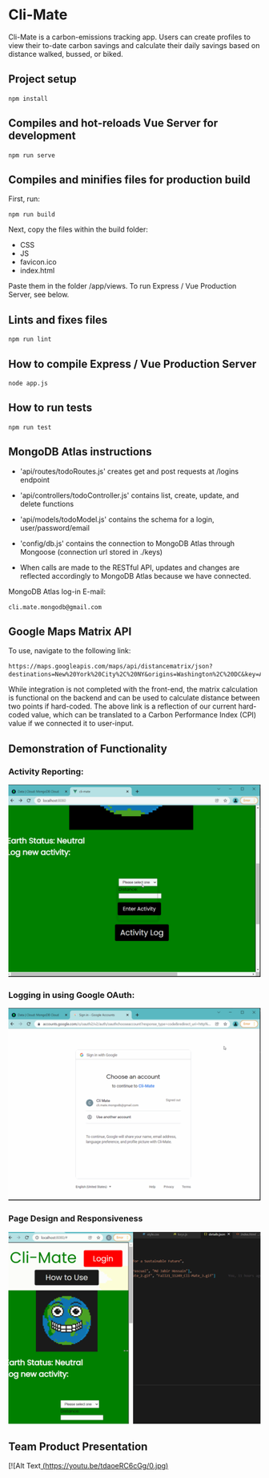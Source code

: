 # Cli-Mate
Cli-Mate is a carbon-emissions tracking app. Users can create profiles to view their to-date carbon savings and calculate their daily savings based on distance walked, bussed, or biked. 

## Project setup
```
npm install
```

## Compiles and hot-reloads Vue Server for development
```
npm run serve
```

## Compiles and minifies files for production build
First, run:
```
npm run build
```
Next, copy the files within the build folder:
* CSS
* JS
* favicon.ico
* index.html

Paste them in the folder /app/views.
To run Express / Vue Production Server, see below.

## Lints and fixes files
```
npm run lint
```

## How to compile Express / Vue Production Server
```
node app.js
```

## How to run tests
```
npm run test
```

## MongoDB Atlas instructions
* 'api/routes/todoRoutes.js' creates get and post requests at /logins endpoint
* 'api/controllers/todoController.js' contains list, create, update, and delete functions
* 'api/models/todoModel.js' contains the schema for a login, user/password/email
* 'config/db.js' contains the connection to MongoDB Atlas through Mongoose (connection url stored in ./keys)

* When calls are made to the RESTful API, updates and changes are reflected accordingly to MongoDB Atlas because we have connected.

MongoDB Atlas log-in E-mail:
```
cli.mate.mongodb@gmail.com
```

## Google Maps Matrix API
To use, navigate to the following link:
```
https://maps.googleapis.com/maps/api/distancematrix/json?destinations=New%20York%20City%2C%20NY&origins=Washington%2C%20DC&key=AIzaSyDbNa6oUwctkBvSKZixHrtW_IE3zrABBJA
```
While integration is not completed with the front-end, the matrix calculation is functional on the backend and can be used to calculate distance between two points if hard-coded. The above link is a reflection of our current hard-coded value, which can be translated to a Carbon Performance Index (CPI) value if we connected it to user-input.

## Demonstration of Functionality
### Activity Reporting:

![Alt Text](https://github.com/absandell/Cli-Mate/blob/main/assets/Fall21_11249_Cli-Mate_1.gif)

### Logging in using Google OAuth:

![Alt Text](https://github.com/absandell/Cli-Mate/blob/main/assets/Fall21_11249_Cli-Mate_2.gif)

### Page Design and Responsiveness
![Alt Text](https://github.com/absandell/Cli-Mate/blob/main/assets/Fall21_11249_Cli-Mate_3.gif)

## Team Product Presentation
[![Alt Text[ (https://youtu.be/tdaoeRC6cGg/0.jpg)](https://youtu.be/tdaoeRC6cGg)
